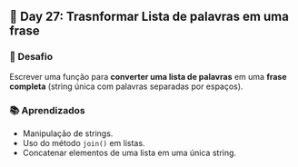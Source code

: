 ## 📅 Day 27: Trasnformar Lista de palavras em uma frase

### 🧩 Desafio  
Escrever uma função para **converter uma lista de palavras** em uma **frase completa** (string única com palavras separadas por espaços).

### 📚 Aprendizados

- Manipulação de strings.
- Uso do método `join()` em listas.
- Concatenar elementos de uma lista em uma única string.

